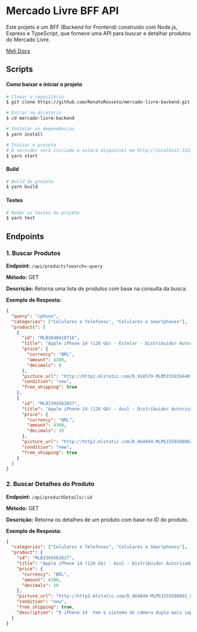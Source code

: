 # Mercado Livre BFF API

Este projeto é um BFF (Backend for Frontend) construído com Node.js, Express e TypeScript, que fornece uma API para buscar e detalhar produtos do Mercado Livre.

[Meli Docs](https://developers.mercadolivre.com.br/pt_br)

## Scripts

#### Como baixar e iniciar o projeto

```bash
# Clonar o repositório
$ git clone https://github.com/RenatoRosseto/mercado-livre-backend.git

# Entrar no diretório
$ cd mercado-livre-backend

# Instalar as dependências
$ yarn install

# Iniciar o projeto
# O servidor será iniciado e estará disponível em http://localhost:3333.
$ yarn start
```

#### Build

```bash
# Build do projeto
$ yarn build
```

#### Testes

```bash
# Rodar os testes do projeto
$ yarn test
```

## Endpoints

### 1. Buscar Produtos

**Endpoint:** `/api/products?search=:query`

**Método:** GET

**Descrição:** Retorna uma lista de produtos com base na consulta da busca.

**Exemplo de Resposta:**

```json
{
  "query": "iphone",
  "categories": ["Celulares e Telefones", "Celulares e Smartphones"],
  "products": [
    {
      "id": "MLB3840418716",
      "title": "Apple iPhone 14 (128 Gb) - Estelar - Distribuidor Autorizado",
      "price": {
        "currency": "BRL",
        "amount": 4300,
        "decimals": 0
      },
      "picture_url": "http://http2.mlstatic.com/D_918579-MLM51559384401_092022-I.jpg",
      "condition": "new",
      "free_shipping": true
    },
    {
      "id": "MLB3394562837",
      "title": "Apple iPhone 14 (128 Gb) - Azul - Distribuidor Autorizado",
      "price": {
        "currency": "BRL",
        "amount": 4300,
        "decimals": 20
      },
      "picture_url": "http://http2.mlstatic.com/D_864844-MLM51559388062_092022-I.jpg",
      "condition": "new",
      "free_shipping": true
    }
  ]
}
```

### 2. Buscar Detalhes do Produto

**Endpoint:** `/api/productDetails/:id`

**Método:** GET

**Descrição:** Retorna os detalhes de um produto com base no ID do produto.

**Exemplo de Resposta:**

```json
{
  "categories": ["Celulares e Telefones", "Celulares e Smartphones"],
  "product": {
    "id": "MLB3394562837",
    "title": "Apple iPhone 14 (128 Gb) - Azul - Distribuidor Autorizado",
    "price": {
      "currency": "BRL",
      "amount": 4300,
      "decimals": 20
    },
    "picture_url": "http://http2.mlstatic.com/D_864844-MLM51559388062_092022-O.jpg",
    "condition": "new",
    "free_shipping": true,
    "description": "O iPhone 14  tem o sistema de câmera dupla mais impressionante em um iPhone, para fazer fotos espetaculares em pouca e muita luz...."
  }
}
```
